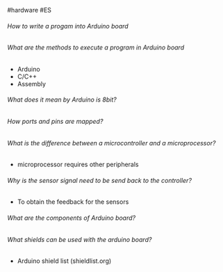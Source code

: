  #hardware #ES 
###### How to write a progam into Arduino board


###### What are the methods to execute a program in Arduino board
- Arduino
- C/C++
- Assembly

###### What does it mean by Arduino is 8bit?


###### How ports and pins are mapped?

###### What is the difference between a microcontroller and a microprocessor?
- microprocessor requires other peripherals

###### Why is the sensor signal need to be send back to the controller?
- To obtain the feedback for the sensors

###### What are the components of Arduino board?

###### What shields can be used with the arduino board?
- Arduino shield list (shieldlist.org)


